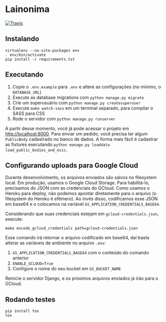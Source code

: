 # Lainonima

[![Travis](https://travis-ci.org/vitorbaptista/lainonima.svg?branch=master)](https://travis-ci.org/vitorbaptista/lainonima)

## Instalando

```
virtualenv --no-site-packages env
. env/bin/activate
pip install -r requirements.txt
```

## Executando

1. Copie o `.env.example` para `.env` e altere as configurações (no mínimo, o
   `DATABASE_URL`)
1. Execute as database migrations com `python manage.py migrate`
1. Crie um superusuário com `python manage.py createsuperuser`
1. Execute `make watch-sass` em um terminal separado, para compilar o SASS para
   CSS
1. Rode o servidor com `python manage.py runserver`

A partir desse momento, você já pode acessar o projeto em
[http://localhost:8000](http://localhost:8000). Para enviar um pedido, você
precisa ter algum `PublicBody` cadastrado no banco de dados. A forma mais fácil
é cadastrar as fixtures executando `python manage.py loaddata
load_public_bodies_and_esic`.

## Configurando uploads para Google Cloud

Durante desenvolvimento, os arquivos enviados são salvos no filesystem local.
Em produção, usamos o Google Cloud Storage. Para habilitá-lo, precisamos do
JSON com as credenciais do GCloud. Como usamos o Heroku para deploy, não
podemos apontar diretamente para o arquivo (o filesystem do Heroku é efêmero).
Ao invés disso, codificamos esse JSON em base64 e o colocamos na variável
`GS_APPLICATION_CREDENTIALS_BASE64`.

Considerando que suas credenciais estejam em `gcloud-credentials.json`, execute:

`make encode_gcloud_credentials path=gcloud-credentials.json`

Esse comando irá retornar o arquivo codificado em base64, daí basta alterar as
variáveis de ambiente no arquivo `.env`:

1. `GS_APPLICATION_CREDENTIALS_BASE64` com o conteúdo do comando anterior
1. `ENABLE_GCLOUD=True`
1. Configure o nome do seu bucket em `GS_BUCKET_NAME`

Reinicie o servidor Django, e os próximos arquivos enviados já irão para o
GCloud.

## Rodando testes

```
pip install tox
tox
```
